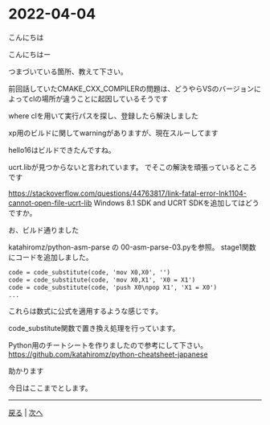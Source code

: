 # 2022-04-04

こんにちは

こんにちはー

つまづいている箇所、教えて下さい。

前回話していたCMAKE_CXX_COMPILERの問題は、どうやらVSのバージョンによってclの場所が違うことに起因しているそうです

where clを用いて実行パスを探し、登録したら解決しました

xp用のビルドに関してwarningがありますが、現在スルーしてます

hello16はビルドできたんですね。

ucrt.libが見つからないと言われています。
でそこの解決を頑張っているところです

https://stackoverflow.com/questions/44763817/link-fatal-error-lnk1104-cannot-open-file-ucrt-lib
Windows 8.1 SDK and UCRT SDKを追加してはどうですか。

お、ビルド通りました

katahiromz/python-asm-parse の 00-asm-parse-03.pyを参照。
stage1関数にコードを追加しました。

```txt
code = code_substitute(code, 'mov X0,X0', '')
code = code_substitute(code, 'mov X0,X1', 'X0 = X1')
code = code_substitute(code, 'push X0\npop X1', 'X1 = X0')
...
```

これらは数式に公式を適用するような感じです。

code_substitute関数で置き換え処理を行っています。

Python用のチートシートを作りましたので参考にして下さい。 https://github.com/katahiromz/python-cheatsheet-japanese

助かります

今日はここまでとします。

---

[戻る](2022-04-02.md) | [次へ](2022-04-05.md)
